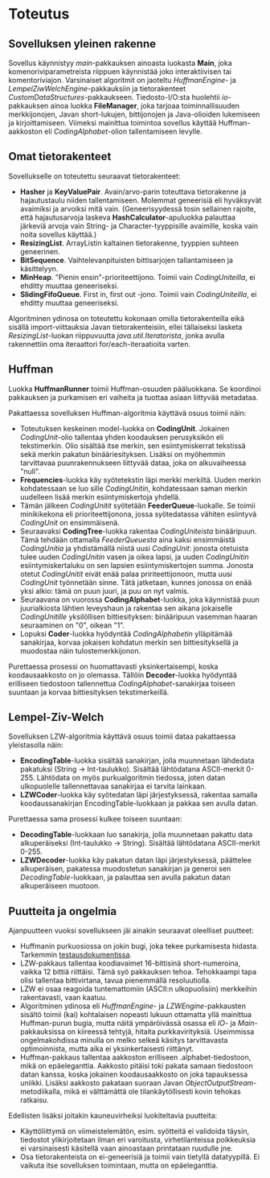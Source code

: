 # Toteutus

## Sovelluksen yleinen rakenne
Sovellus käynnistyy _main_-pakkauksen ainoasta luokasta **Main**, joka komenoriviparametreista riippuen käynnistää joko interaktiivisen tai komentoriviajon. Varsinaiset algoritmit on jaoteltu _HuffmanEngine_- ja _LempelZiwWelchEngine_-pakkauksiin ja tietorakenteet _CustomDataStructures_-pakkaukseen. Tiedosto-I/O:sta huolehtii _io_-pakkauksen ainoa luokka **FileManager**, joka tarjoaa toiminnallisuuden merkkijonojen, Javan short-lukujen, bittijonojen ja Java-olioiden lukemiseen ja kirjoittamiseen. Viimeksi mainittua toimintoa sovellus käyttää Huffman-aakkoston eli _CodingAlphabet_-olion tallentamiseen levylle.

## Omat tietorakenteet
Sovellukselle on toteutettu seuraavat tietorakenteet:
* **Hasher** ja **KeyValuePair**. Avain/arvo-parin toteuttava tietorakenne ja hajautustaulu niiden tallentamiseen. Molemmat geneerisiä eli hyväksyvät avaimiksi ja arvoiksi mitä vain. (Geneerisyydessä tosin sellainen rajoite, että hajautusarvoja laskeva **HashCalculator**-apuluokka palauttaa järkeviä arvoja vain String- ja Character-tyyppisille avaimille, koska vain noita sovellus käyttää.)
* **ResizingList**. ArrayListin kaltainen tietorakenne, tyyppien suhteen geneerinen.
* **BitSequence**. Vaihtelevanpituisten bittisarjojen tallantamiseen ja käsittelyyn.
* **MinHeap**. "Pienin ensin"-prioriteettijono. Toimii vain _CodingUniteilla_, ei ehditty muuttaa geneeriseksi.
* **SlidingFifoQueue**. First in, first out -jono. Toimii vain _CodingUniteilla_, ei ehditty muuttaa geneeriseksi.

Algoritminen ydinosa on toteutettu kokonaan omilla tietorakenteilla eikä sisällä import-viittauksia Javan tietorakenteisiin, ellei tällaiseksi lasketa _ResizingList_-luokan riippuvuutta _java.util.Iteratorista_, jonka avulla rakennettiin oma iteraattori for/each-iteraatioita varten.

## Huffman
Luokka **HuffmanRunner** toimii Huffman-osuuden pääluokkana. Se koordinoi pakkauksen ja purkamisen eri vaiheita ja tuottaa asiaan liittyvää metadataa.

Pakattaessa sovelluksen Huffman-algoritmia käyttävä osuus toimii näin:
* Toteutuksen keskeinen model-luokka on **CodingUnit**. Jokainen _CodingUnit_-olio tallentaa yhden koodauksen perusyksikön eli tekstimerkin. Olio sisältää itse merkin, sen esiintymiskerrat tekstissä sekä merkin pakatun binääriesityksen. Lisäksi on myöhemmin tarvittavaa puunrakennukseen liittyvää dataa, joka on alkuvaiheessa "null".
* **Frequencies**-luokka käy syötetekstin läpi merkki merkiltä. Uuden merkin kohdatessaan se luo sille _CodingUnitin_, kohdatessaan saman merkin uudelleen lisää merkin esiintymiskertoja yhdellä.
* Tämän jälkeen _CodingUnitit_ syötetään **FeederQueue**-luokalle. Se toimii minikikekona eli prioriteettijonona, jossa syötedatassa vähiten esiintyvä _CodingUnit_ on ensimmäisenä.
* Seuraavaksi **CodingTree**-luokka rakentaa _CodingUniteista_ binääripuun. Tämä tehdään ottamalla _FeederQueuesta_ aina kaksi ensimmäistä _CodingUnitia_ ja yhdistämällä niistä uusi _CodingUnit_: jonosta otetuista tulee uuden _CodingUnitin_ vasen ja oikea lapsi, ja uuden _CodingUnitin_ esiintymiskertaluku on sen lapsien esiintymiskertojen summa. Jonosta otetut _CodingUnitit_ eivät enää palaa pririteettijonoon, mutta uusi _CodingUnit_ työnnetään sinne. Tätä jatketaan, kunnes jonossa on enää yksi alkio: tämä on puun juuri, ja puu on nyt valmis.
* Seuraavana on vuorossa **CodingAlphabet**-luokka, joka käynnistää puun juurialkiosta lähtien leveyshaun ja rakentaa sen aikana jokaiselle _CodingUnitille_ yksilöllisen bittiesityksen: binääripuun vasemman haaran seuraaminen on "0", oikean "1".
* Lopuksi **Coder**-luokka hyödyntää _CodingAlphabetin_ ylläpitämää sanakirjaa, korvaa jokaisen kohdatun merkin sen bittiesityksellä ja muodostaa näin tulostemerkkijonon.

Purettaessa prosessi on huomattavasti yksinkertaisempi, koska koodausaakkosto on jo olemassa. Tällöin **Decoder**-luokka hyödyntää erilliseen tiedostoon tallennettua _CodingAlphabet_-sanakirjaa toiseen suuntaan ja korvaa bittiesityksen tekstimerkeillä. 

## Lempel-Ziv-Welch
Sovelluksen LZW-algoritmia käyttävä osuus toimii dataa pakattaessa yleistasolla näin:
* **EncodingTable**-luokka sisältää sanakirjan, jolla muunnetaan lähdedata pakatuksi (String -> Int-taulukko). Sisältää lähtödatana ASCII-merkit 0-255. Lähtödata on myös purkualgoritmin tiedossa, joten datan ulkopuolelle tallennettavaa sanakirjaa ei tarvita lainkaan.
* **LZWCoder**-luokka käy syötedatan läpi järjestyksessä, rakentaa samalla koodaussanakirjan EncodingTable-luokkaan ja pakkaa sen avulla datan.

Purettaessa sama prosessi kulkee toiseen suuntaan:
* **DecodingTable**-luokkaan luo sanakirja, jolla muunnetaan pakattu data alkuperäiseksi (Int-taulukko -> String). Sisältää lähtödatana ASCII-merkit 0-255.
* **LZWDecoder**-luokka käy pakatun datan läpi järjestyksessä, päättelee alkuperäisen, pakatessa muodostetun sanakirjan ja generoi sen _DecodingTable_-luokkaan, ja palauttaa sen avulla pakatun datan alkuperäiseen muotoon.

## Puutteita ja ongelmia
Ajanpuutteen vuoksi sovellukseen jäi ainakin seuraavat oleelliset puutteet:
* Huffmanin purkuosiossa on jokin bugi, joka tekee purkamisesta hidasta. Tarkemmin [testausdokumentissa](testaus.md).
* LZW-pakkaus tallentaa koodiavaimet 16-bittisinä short-numeroina, vaikka 12 bittiä riittäisi. Tämä syö pakkauksen tehoa. Tehokkaampi tapa olisi tallentaa bittivirtana, tavua pienemmällä resoluutiolla.
* LZW ei osaa reagoida tuntemattomiin (ASCII:n ulkopuolisiin) merkkeihin rakentavasti, vaan kaatuu.
* Algoritminen ydinosa eli _HuffmanEngine_- ja _LZWEngine_-pakkausten sisältö toimii (kai) kohtalaisen nopeasti lukuun ottamatta yllä mainittua Huffman-purun bugia, mutta näitä ympäröivässä osassa eli _IO_- ja _Main_-pakkauksissa on kiireessä tehtyjä, hitaita purkkavirityksiä. Useimmissa ongelmakohdissa minulla on melko selkeä käsitys tarvittavasta optimoinnista, mutta aika ei yksinkertaisesti riittänyt.
* Huffman-pakkaus tallentaa aakkoston erilliseen .alphabet-tiedostoon, mikä on epäeleganttia. Aakkosto pitäisi toki pakata samaan tiedostoon datan kanssa, koska jokainen koodausaakkosto on joka tapauksessa uniikki. Lisäksi aakkosto pakataan suoraan Javan _ObjectOutputStream_-metodiikalla, mikä ei välttämättä ole tilankäytöllisesti kovin tehokas ratkaisu.

Edellisten lisäksi joitakin kauneuvirheiksi luokiteltavia puutteita:
* Käyttöliittymä on viimeistelemätön, esim. syötteitä ei validoida täysin, tiedostot ylikirjoitetaan ilman eri varoitusta, virhetilanteissa poikkeuksia ei varsinaisesti käsitellä vaan ainoastaan printataan ruudulle jne.
* Osa tietorakenteista on ei-geneerisiä ja toimii vain tietyllä datatyypillä. Ei vaikuta itse sovelluksen toimintaan, mutta on epäeleganttia.
